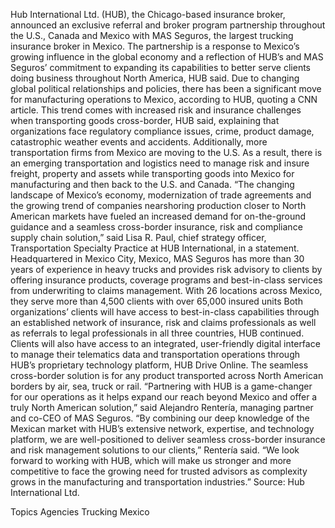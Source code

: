 Hub International Ltd. (HUB), the Chicago-based insurance broker, announced an exclusive referral and broker program partnership throughout the U.S., Canada and Mexico with MAS Seguros, the largest trucking insurance broker in Mexico.
The partnership is a response to Mexico’s growing influence in the global economy and a reflection of HUB’s and MAS Seguros’ commitment to expanding its capabilities to better serve clients doing business throughout North America, HUB said.
Due to changing global political relationships and policies, there has been a significant move for manufacturing operations to Mexico, according to HUB, quoting a CNN article.
This trend comes with increased risk and insurance challenges when transporting goods cross-border, HUB said, explaining that organizations face regulatory compliance issues, crime, product damage, catastrophic weather events and accidents.
Additionally, more transportation firms from Mexico are moving to the U.S. As a result, there is an emerging transportation and logistics need to manage risk and insure freight, property and assets while transporting goods into Mexico for manufacturing and then back to the U.S. and Canada.
“The changing landscape of Mexico’s economy, modernization of trade agreements and the growing trend of companies nearshoring production closer to North American markets have fueled an increased demand for on-the-ground guidance and a seamless cross-border insurance, risk and compliance supply chain solution,” said Lisa R. Paul, chief strategy officer, Transportation Specialty Practice at HUB International, in a statement.
Headquartered in Mexico City, Mexico, MAS Seguros has more than 30 years of experience in heavy trucks and provides risk advisory to clients by offering insurance products, coverage programs and best-in-class services from underwriting to claims management. With 26 locations across Mexico, they serve more than 4,500 clients with over 65,000 insured units
Both organizations’ clients will have access to best-in-class capabilities through an established network of insurance, risk and claims professionals as well as referrals to legal professionals in all three countries, HUB continued.
Clients will also have access to an integrated, user-friendly digital interface to manage their telematics data and transportation operations through HUB’s proprietary technology platform, HUB Drive Online. The seamless cross-border solution is for any product transported across North American borders by air, sea, truck or rail.
“Partnering with HUB is a game-changer for our operations as it helps expand our reach beyond Mexico and offer a truly North American solution,” said Alejandro Rentería, managing partner and co-CEO of MAS Seguros.
“By combining our deep knowledge of the Mexican market with HUB’s extensive network, expertise, and technology platform, we are well-positioned to deliver seamless cross-border insurance and risk management solutions to our clients,” Rentería said. “We look forward to working with HUB, which will make us stronger and more competitive to face the growing need for trusted advisors as complexity grows in the manufacturing and transportation industries.”
Source: Hub International Ltd.

Topics
Agencies
Trucking
Mexico
